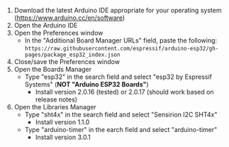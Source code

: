 1. Download the latest Arduino IDE appropriate for your operating system (https://www.arduino.cc/en/software)
2. Open the Arduino IDE
3. Open the Preferences window
   - In the "Additional Board Manager URLs" field, paste the following:
   ```https://raw.githubusercontent.com/espressif/arduino-esp32/gh-pages/package_esp32_index.json```
4. Close/save the Preferences window
5. Open the Boards Manager
   - Type "esp32" in the search field and select "esp32 by Espressif Systems" (__NOT "Arduino ESP32 Boards"__)
     - Install version 2.0.16 (tested) or 2.0.17 (should work based on release notes)
6. Open the Libraries Manager
   - Type "sht4x" in the search field and select "Sensirion I2C SHT4x"
     - Install version 1.1.0
   - Type "arduino-timer" in the earch field and select "arduino-timer"
     - Install version 3.0.1
